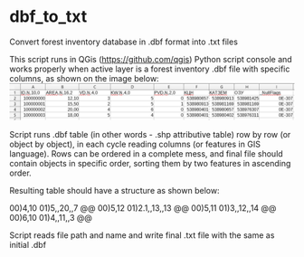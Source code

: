 # dbf_to_txt
Convert forest inventory database in .dbf format into .txt files

This script runs in QGis (https://github.com/qgis) Python script console and works properly when active layer is a forest inventory .dbf file with specific columns, as shown on the image below:
![image](initial_table_example.png)

Script runs .dbf table (in other words - .shp attributive table) row by row (or object by object), in each cycle reading columns (or features in GIS language). Rows can be ordered in a complete mess, and final file should contain objects in specific order, sorting them by two features in ascending order.

Resulting table should have a structure as shown below:

00)4,10
01)5,,20,,7
@@
00)5,12
01)2.1,,13,,13
@@
00)5,11
01)3,,12,,14
@@
00)6,10
01)4,,11,,3
@@

Script reads file path and name and write final .txt file with the same as initial .dbf

